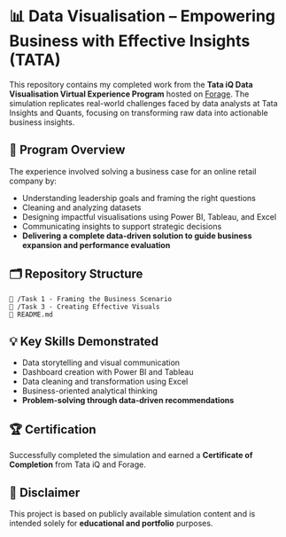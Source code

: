# 📊 Data Visualisation – Empowering Business with Effective Insights (TATA)

This repository contains my completed work from the **Tata iQ Data Visualisation Virtual Experience Program** hosted on [Forage](https://www.theforage.com/simulations/tata/data-visualisation-p5xo). The simulation replicates real-world challenges faced by data analysts at Tata Insights and Quants, focusing on transforming raw data into actionable business insights.

## 🧭 Program Overview

The experience involved solving a business case for an online retail company by:
- Understanding leadership goals and framing the right questions  
- Cleaning and analyzing datasets  
- Designing impactful visualisations using Power BI, Tableau, and Excel  
- Communicating insights to support strategic decisions  
- **Delivering a complete data-driven solution to guide business expansion and performance evaluation**

## 🗂️ Repository Structure

```
📁 /Task 1 - Framing the Business Scenario
📁 /Task 3 - Creating Effective Visuals
📝 README.md
```

## 💡 Key Skills Demonstrated

- Data storytelling and visual communication  
- Dashboard creation with Power BI and Tableau  
- Data cleaning and transformation using Excel  
- Business-oriented analytical thinking  
- **Problem-solving through data-driven recommendations**

## 🏆 Certification

Successfully completed the simulation and earned a **Certificate of Completion** from Tata iQ and Forage.

## 📌 Disclaimer

This project is based on publicly available simulation content and is intended solely for **educational and portfolio** purposes.

